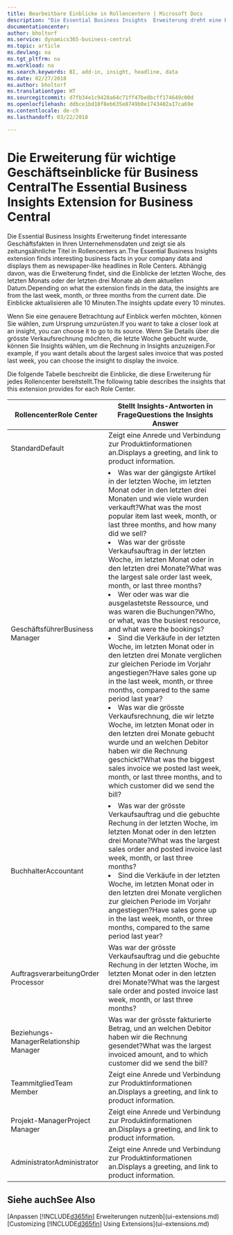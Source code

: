 ```yaml
---
title: Bearbeitbare Einblicke in Rollencentern | Microsoft Docs
description: "Die Essential Business Insights  Erweiterung dreht eine Reihe von Geschäftseinblicke in Rollencentern."
documentationcenter: 
author: bholtorf
ms.service: dynamics365-business-central
ms.topic: article
ms.devlang: na
ms.tgt_pltfrm: na
ms.workload: na
ms.search.keywords: BI, add-in, insight, headline, data
ms.date: 02/27/2018
ms.author: bholtorf
ms.translationtype: HT
ms.sourcegitcommit: d7fb34e1c9428a64c71ff47be8bcff174649c00d
ms.openlocfilehash: ddbce1bd10f8eb635e8749b0e1743402a17ca69e
ms.contentlocale: de-ch
ms.lasthandoff: 03/22/2018

---
```


# <a name="the-essential-business-insights-extension-for-business-central"></a><span data-ttu-id="bc420-103">Die Erweiterung für wichtige Geschäftseinblicke für Business Central</span><span class="sxs-lookup"><span data-stu-id="bc420-103">The Essential Business Insights Extension for Business Central</span></span>
<span data-ttu-id="bc420-104">Die Essential Business Insights Erweiterung findet interessante Geschäftsfakten in Ihren Unternehmensdaten und zeigt sie als zeitungsähnliche Titel in Rollencenters an.</span><span class="sxs-lookup"><span data-stu-id="bc420-104">The Essential Business Insights extension finds interesting business facts in your company data and displays them as newspaper-like headlines in Role Centers.</span></span> <span data-ttu-id="bc420-105">Abhängig davon, was die Erweiterung findet, sind die Einblicke der letzten Woche, des letzten Monats oder der letzten drei Monate ab dem aktuellen Datum.</span><span class="sxs-lookup"><span data-stu-id="bc420-105">Depending on what the extension finds in the data, the insights are from the last week, month, or three months from the current date.</span></span> <span data-ttu-id="bc420-106">Die Einblicke aktualisieren alle 10 Minuten.</span><span class="sxs-lookup"><span data-stu-id="bc420-106">The insights update every 10 minutes.</span></span>  

<span data-ttu-id="bc420-107">Wenn Sie eine genauere Betrachtung auf Einblick werfen möchten, können Sie wählen, zum Ursprung  umzurüsten.</span><span class="sxs-lookup"><span data-stu-id="bc420-107">If you want to take a closer look at an insight, you can choose it to go to its source.</span></span> <span data-ttu-id="bc420-108">Wenn Sie Details über die grösste Verkaufsrechnung möchten, die letzte Woche gebucht wurde, können Sie Insights wählen, um die Rechnung in Insights anzuzeigen.</span><span class="sxs-lookup"><span data-stu-id="bc420-108">For example, if you want details about the largest sales invoice that was posted last week, you can choose the insight to display the invoice.</span></span>

<span data-ttu-id="bc420-109">Die folgende Tabelle beschreibt die Einblicke, die diese Erweiterung für jedes Rollencenter bereitstellt.</span><span class="sxs-lookup"><span data-stu-id="bc420-109">The following table describes the insights that this extension provides for each Role Center.</span></span>

|<span data-ttu-id="bc420-110">Rollencenter</span><span class="sxs-lookup"><span data-stu-id="bc420-110">Role Center</span></span>|<span data-ttu-id="bc420-111">Stellt Insights-Antworten in Frage</span><span class="sxs-lookup"><span data-stu-id="bc420-111">Questions the Insights Answer</span></span>|
|----|-----|
|<span data-ttu-id="bc420-112">Standard</span><span class="sxs-lookup"><span data-stu-id="bc420-112">Default</span></span>|<span data-ttu-id="bc420-113">Zeigt eine Anrede und Verbindung zur Produktinformationen an.</span><span class="sxs-lookup"><span data-stu-id="bc420-113">Displays a greeting, and link to product information.</span></span>|
|<span data-ttu-id="bc420-114">Geschäftsführer</span><span class="sxs-lookup"><span data-stu-id="bc420-114">Business Manager</span></span>|<li> <span data-ttu-id="bc420-115">Was war der gängigste Artikel in der letzten Woche, im letzten Monat oder in den letzten drei Monaten und wie viele wurden verkauft?</span><span class="sxs-lookup"><span data-stu-id="bc420-115">What was the most popular item last week, month, or last three months, and how many did we sell?</span></span><br><li> <span data-ttu-id="bc420-116">Was war der grösste Verkaufsauftrag in der letzten Woche, im letzten Monat oder in den letzten drei Monate?</span><span class="sxs-lookup"><span data-stu-id="bc420-116">What was the largest sale order last week, month, or last three months?</span></span><br><li> <span data-ttu-id="bc420-117">Wer oder was war die ausgelastetste Ressource, und was waren die Buchungen?</span><span class="sxs-lookup"><span data-stu-id="bc420-117">Who, or what, was the busiest resource, and what were the bookings?</span></span><br><li> <span data-ttu-id="bc420-118">Sind die Verkäufe in der letzten Woche, im letzten Monat oder in den letzten drei Monate verglichen zur gleichen Periode im Vorjahr angestiegen?</span><span class="sxs-lookup"><span data-stu-id="bc420-118">Have sales gone up in the last week, month, or three months, compared to the same period last year?</span></span><br><li> <span data-ttu-id="bc420-119">Was war die grösste Verkaufsrechnung, die wir letzte Woche, im letzten Monat oder in den letzten drei Monate gebucht wurde und an welchen Debitor haben wir die Rechnung geschickt?</span><span class="sxs-lookup"><span data-stu-id="bc420-119">What was the biggest sales invoice we posted last week, month, or last three months, and to which customer did we send the bill?</span></span></li> |
|<span data-ttu-id="bc420-120">Buchhalter</span><span class="sxs-lookup"><span data-stu-id="bc420-120">Accountant</span></span>|<li> <span data-ttu-id="bc420-121">Was war der grösste Verkaufsauftrag und die gebuchte Rechung in der letzten Woche, im letzten Monat oder in den letzten drei Monate?</span><span class="sxs-lookup"><span data-stu-id="bc420-121">What was the largest sales order and posted invoice last week, month, or last three months?</span></span><br><li> <span data-ttu-id="bc420-122">Sind die Verkäufe in der letzten Woche, im letzten Monat oder in den letzten drei Monate verglichen zur gleichen Periode im Vorjahr angestiegen?</span><span class="sxs-lookup"><span data-stu-id="bc420-122">Have sales gone up in the last week, month, or three months, compared to the same period last year?</span></span> |
|<span data-ttu-id="bc420-123">Auftragsverarbeitung</span><span class="sxs-lookup"><span data-stu-id="bc420-123">Order Processor</span></span>| <span data-ttu-id="bc420-124">Was war der grösste Verkaufsauftrag und die gebuchte Rechung in der letzten Woche, im letzten Monat oder in den letzten drei Monate?</span><span class="sxs-lookup"><span data-stu-id="bc420-124">What was the largest sale order and posted invoice last week, month, or last three months?</span></span>|
|<span data-ttu-id="bc420-125">Beziehungs-Manager</span><span class="sxs-lookup"><span data-stu-id="bc420-125">Relationship Manager</span></span>| <span data-ttu-id="bc420-126">Was war der grösste fakturierte Betrag, und an welchen Debitor haben wir die Rechnung gesendet?</span><span class="sxs-lookup"><span data-stu-id="bc420-126">What was the largest invoiced amount, and to which customer did we send the bill?</span></span>|
|<span data-ttu-id="bc420-127">Teammitglied</span><span class="sxs-lookup"><span data-stu-id="bc420-127">Team Member</span></span>| <span data-ttu-id="bc420-128">Zeigt eine Anrede und Verbindung zur Produktinformationen an.</span><span class="sxs-lookup"><span data-stu-id="bc420-128">Displays a greeting, and link to product information.</span></span>|
|<span data-ttu-id="bc420-129">Projekt-Manager</span><span class="sxs-lookup"><span data-stu-id="bc420-129">Project Manager</span></span>| <span data-ttu-id="bc420-130">Zeigt eine Anrede und Verbindung zur Produktinformationen an.</span><span class="sxs-lookup"><span data-stu-id="bc420-130">Displays a greeting, and link to product information.</span></span>|
|<span data-ttu-id="bc420-131">Administrator</span><span class="sxs-lookup"><span data-stu-id="bc420-131">Administrator</span></span>| <span data-ttu-id="bc420-132">Zeigt eine Anrede und Verbindung zur Produktinformationen an.</span><span class="sxs-lookup"><span data-stu-id="bc420-132">Displays a greeting, and link to product information.</span></span>|

## <a name="see-also"></a><span data-ttu-id="bc420-133">Siehe auch</span><span class="sxs-lookup"><span data-stu-id="bc420-133">See Also</span></span>
<span data-ttu-id="bc420-134">[Anpassen [!INCLUDE[d365fin](includes/d365fin_md.md)] Erweiterungen nutzenb](ui-extensions.md)</span><span class="sxs-lookup"><span data-stu-id="bc420-134">[Customizing [!INCLUDE[d365fin](includes/d365fin_md.md)] Using Extensions](ui-extensions.md)</span></span>
